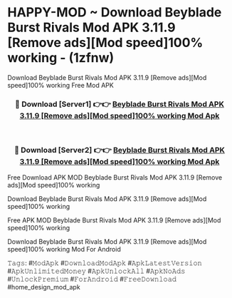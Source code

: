 # HAPPY-MOD ~ Download Beyblade Burst Rivals Mod APK 3.11.9 [Remove ads][Mod speed]100% working - (1zfnw)
Download Beyblade Burst Rivals Mod APK 3.11.9 [Remove ads][Mod speed]100% working Free Mod APK

<div align="center">
<h3>🔴 Download [Server1] 👉👉 <a href="https://apk-comot.site?title=Beyblade_Burst_Rivals_Mod_APK_3.11.9_[Remove_ads][Mod_speed]100%_working">Beyblade Burst Rivals Mod APK 3.11.9 [Remove ads][Mod speed]100% working Mod Apk</a></h3><br>

<h3>🔴 Download [Server2] 👉👉 <a href="https://apk-comot.site?title=Beyblade_Burst_Rivals_Mod_APK_3.11.9_[Remove_ads][Mod_speed]100%_working">Beyblade Burst Rivals Mod APK 3.11.9 [Remove ads][Mod speed]100% working Mod Apk</a></h3>
</div>


Free Download APK MOD Beyblade Burst Rivals Mod APK 3.11.9 [Remove ads][Mod speed]100% working

Download Beyblade Burst Rivals Mod APK 3.11.9 [Remove ads][Mod speed]100% working 

Free APK MOD Beyblade Burst Rivals Mod APK 3.11.9 [Remove ads][Mod speed]100% working 

Download Beyblade Burst Rivals Mod APK 3.11.9 [Remove ads][Mod speed]100% working Mod For Android

𝚃𝚊𝚐𝚜: #𝙼𝚘𝚍𝙰𝚙𝚔 #𝙳𝚘𝚠𝚗𝚕𝚘𝚊𝚍𝙼𝚘𝚍𝙰𝚙𝚔 #𝙰𝚙𝚔𝙻𝚊𝚝𝚎𝚜𝚝𝚅𝚎𝚛𝚜𝚒𝚘𝚗 #𝙰𝚙𝚔𝚄𝚗𝚕𝚒𝚖𝚒𝚝𝚎𝚍𝙼𝚘𝚗𝚎𝚢 #𝙰𝚙𝚔𝚄𝚗𝚕𝚘𝚌𝚔𝙰𝚕𝚕 #𝙰𝚙𝚔𝙽𝚘𝙰𝚍𝚜 #𝚄𝚗𝚕𝚘𝚌𝚔𝙿𝚛𝚎𝚖𝚒𝚞𝚖 #𝙵𝚘𝚛𝙰𝚗𝚍𝚛𝚘𝚒𝚍 #𝙵𝚛𝚎𝚎𝙳𝚘𝚠𝚗𝚕𝚘𝚊𝚍 #home_design_mod_apk